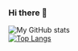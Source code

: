 ### Hi there 👋

<!--
**jigsaw075/jigsaw075** is a ✨ _special_ ✨ repository because its `README.md` (this file) appears on your GitHub profile.

Here are some ideas to get you started:

- 🔭 I’m currently working on ...
- 🌱 I’m currently learning ...
- 👯 I’m looking to collaborate on ...
- 🤔 I’m looking for help with ...
- 💬 Ask me about ...
- 📫 How to reach me: ...
- 😄 Pronouns: ...
- ⚡ Fun fact: ...
-->

![My GitHub stats](https://github-readme-stats.vercel.app/api?username=mnurullahsaglam&count_private=true&show_icons=true&theme=great-gatsby)
<br>
[![Top Langs](https://github-readme-stats.vercel.app/api/top-langs/?username=mnurullahsaglam&theme=great-gatsby)](https://github.com/anuraghazra/github-readme-stats)
